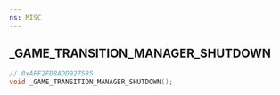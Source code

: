 ```yaml
---
ns: MISC
---
```

## _GAME_TRANSITION_MANAGER_SHUTDOWN

```c
// 0xAFF2FD8ADD927585
void _GAME_TRANSITION_MANAGER_SHUTDOWN();
```

